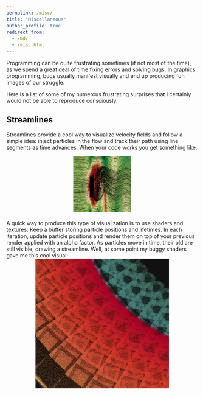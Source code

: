 ```yaml
---
permalink: /misc/
title: "Miscellaneous"
author_profile: true
redirect_from: 
  - /md/
  - /misc.html
---
```


Programming can be quite frustrating sometimes (if not most of the time), as we spend a great deal of time fixing errors and solving bugs. In graphics programming, bugs usually manifest visually and end up producing fun images of our struggle.

Here is a list of some of my numerous frustrating surprises that I certainly would not be able to reproduce consciously.

## Streamlines
Streamlines provide a cool way to visualize velocity fields and follow a simple idea: inject particles in the flow and track their path using line segments as time advances. When your code works you get something like:
<center>
<img src="../images/partflow.png" style="width:30%"> 
</center>
<br>
A quick way to produce this type of visualization is to use shaders and textures: Keep a buffer storing particle positions and lifetimes. In each iteration, update particle positions and render them on top of your previous render applied with an alpha factor. As particles move in time, their old are still visible, drawing a streamline. Well, at some point my buggy shaders gave me this cool visual:
<center>
<img src="../images/Untitled.png" style="width:70%"> 
</center>